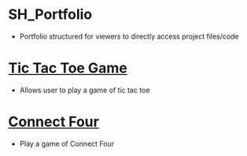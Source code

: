 # SH_Portfolio
* Portfolio structured for viewers to directly access project files/code

# [Tic Tac Toe Game](https://sionehavili2.github.io/react-tictactoe/)
* Allows user to play a game of tic tac toe

# [Connect Four](https://sionehavili2.github.io/connectFour/)
* Play a game of Connect Four
